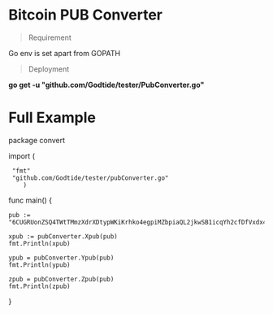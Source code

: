 # Bitcoin PUB Converter
 <!-- A Bitcoin PUB converter in Golang by #https://github.com/Godtide  inspiration from #https://github.com/codaelux/pubkeyConverter   -->
 
>Requirement

Go env is set apart from GOPATH

> Deployment

 **go get -u "github.com/Godtide/tester/PubConverter.go"**

# Full Example

 package convert

 import ( 

     "fmt"
     "github.com/Godtide/tester/pubConverter.go"
        )
        
func main() {

	pub := "6CUGRUonZSQ4TWtTMmzXdrXDtypWKiKrhko4egpiMZbpiaQL2jkwSB1icqYh2cfDfVxdx4df189oLKnC5fSwqPfgyP3hooxujYzAu3fDVmz"

	xpub := pubConverter.Xpub(pub)
    fmt.Println(xpub)
    
    ypub = pubConverter.Ypub(pub)
    fmt.Println(ypub)

    zpub = pubConverter.Zpub(pub)
    fmt.Println(zpub)

}
 
 

